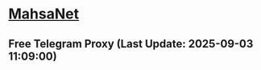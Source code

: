 
# [MahsaNet](https://t.me/mahsa_net)
## Free Telegram Proxy (Last Update: 2025-09-03 11:09:00)

    